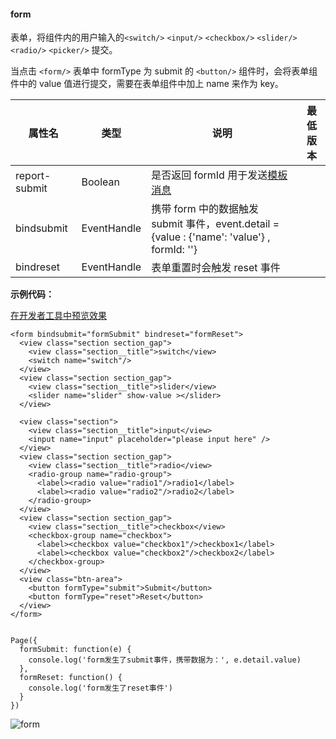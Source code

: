 <!-- https://mp.weixin.qq.com/debug/wxadoc/dev/component/form.html -->

#### form

表单，将组件内的用户输入的`<switch/>` `<input/>` `<checkbox/>` `<slider/>` `<radio/>` `<picker/>` 提交。

当点击 `<form/>` 表单中 formType 为 submit 的 `<button/>` 组件时，会将表单组件中的 value 值进行提交，需要在表单组件中加上 name 来作为 key。

  属性名          |  类型          |  说明                                                                                | 最低版本
------------------|----------------|--------------------------------------------------------------------------------------|---------
  report-submit   |  Boolean       |是否返回 formId 用于发送[模板消息](https://mp.weixin.qq.com/debug/wxadoc/dev/api/notice.html)|         
  bindsubmit      |  EventHandle   |携带 form 中的数据触发 submit 事件，event.detail = {value : {'name': 'value'} , formId: ''}|         
  bindreset       |  EventHandle   |  表单重置时会触发 reset 事件                                                         |         

**示例代码：**

[在开发者工具中预览效果](wechatide://minicode/MUaz7cmy6AYq)

    <form bindsubmit="formSubmit" bindreset="formReset">
      <view class="section section_gap">
        <view class="section__title">switch</view>
        <switch name="switch"/>
      </view>
      <view class="section section_gap">
        <view class="section__title">slider</view>
        <slider name="slider" show-value ></slider>
      </view>
    
      <view class="section">
        <view class="section__title">input</view>
        <input name="input" placeholder="please input here" />
      </view>
      <view class="section section_gap">
        <view class="section__title">radio</view>
        <radio-group name="radio-group">
          <label><radio value="radio1"/>radio1</label>
          <label><radio value="radio2"/>radio2</label>
        </radio-group>
      </view>
      <view class="section section_gap">
        <view class="section__title">checkbox</view>
        <checkbox-group name="checkbox">
          <label><checkbox value="checkbox1"/>checkbox1</label>
          <label><checkbox value="checkbox2"/>checkbox2</label>
        </checkbox-group>
      </view>
      <view class="btn-area">
        <button formType="submit">Submit</button>
        <button formType="reset">Reset</button>
      </view>
    </form>
    

    Page({
      formSubmit: function(e) {
        console.log('form发生了submit事件，携带数据为：', e.detail.value)
      },
      formReset: function() {
        console.log('form发生了reset事件')
      }
    })
    

![form](https://mp.weixin.qq.com/debug/wxadoc/dev/image/pic/form.png?t=2018424)
